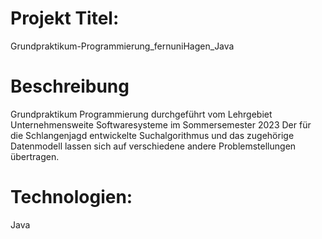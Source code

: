 # Projekt Titel: 
Grundpraktikum-Programmierung_fernuniHagen_Java

# Beschreibung
 Grundpraktikum Programmierung durchgeführt vom  Lehrgebiet Unternehmensweite Softwaresysteme im Sommersemester 2023 
 Der für die Schlangenjagd entwickelte Suchalgorithmus und das zugehörige Datenmodell lassen sich auf verschiedene andere Problemstellungen übertragen.

# Technologien:
Java

 
